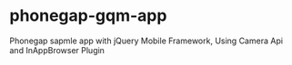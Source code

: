 # phonegap-gqm-app
Phonegap sapmle app with jQuery Mobile Framework, Using Camera Api and InAppBrowser Plugin
